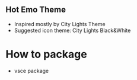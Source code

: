 ## Hot Emo Theme

 - Inspired mostly by City Lights Theme
 - Suggested icon theme: City Lights Black&White

# How to package

 - vsce package
